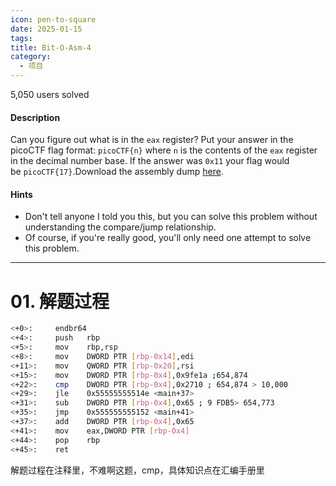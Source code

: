 ```yaml
---
icon: pen-to-square
date: 2025-01-15
tags: 
title: Bit-O-Asm-4
category:
  - 项目
---
```

5,050 users solved
#### Description

Can you figure out what is in the `eax` register? Put your answer in the picoCTF flag format: `picoCTF{n}` where `n` is the contents of the `eax` register in the decimal number base. If the answer was `0x11` your flag would be `picoCTF{17}`.Download the assembly dump [here](https://artifacts.picoctf.net/c/511/disassembler-dump0_d.txt).
#### Hints
- Don't tell anyone I told you this, but you can solve this problem without understanding the compare/jump relationship.
- Of course, if you're really good, you'll only need one attempt to solve this problem.

---
# 01. 解题过程
```bash
<+0>:     endbr64 
<+4>:     push   rbp
<+5>:     mov    rbp,rsp
<+8>:     mov    DWORD PTR [rbp-0x14],edi
<+11>:    mov    QWORD PTR [rbp-0x20],rsi
<+15>:    mov    DWORD PTR [rbp-0x4],0x9fe1a ;654,874
<+22>:    cmp    DWORD PTR [rbp-0x4],0x2710 ; 654,874 > 10,000 
<+29>:    jle    0x55555555514e <main+37>
<+31>:    sub    DWORD PTR [rbp-0x4],0x65 ; 9 FDB5> 654,773
<+35>:    jmp    0x555555555152 <main+41>
<+37>:    add    DWORD PTR [rbp-0x4],0x65
<+41>:    mov    eax,DWORD PTR [rbp-0x4]
<+44>:    pop    rbp
<+45>:    ret
```
解题过程在注释里，不难啊这题，cmp，具体知识点在汇编手册里
